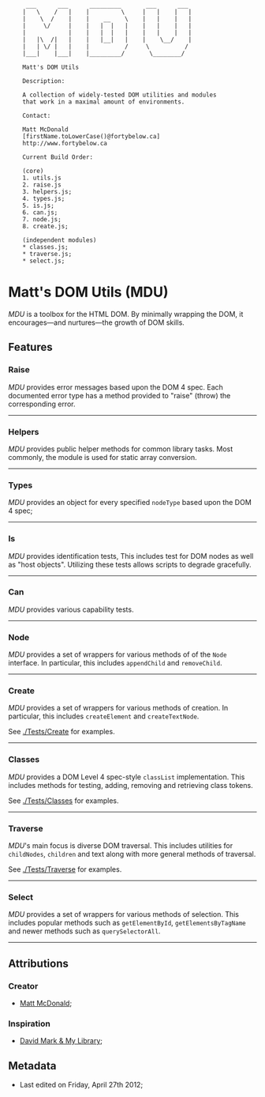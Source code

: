          ___      ___      _________       ___      ___
        |   \    /   |    |         \     |   |    |   |
        |    \  /    |    |    __    \    |   |    |   |
        |     \/     |    |   |  |   |    |   |    |   |
        |            |    |   |  |   |    |   |    |   |
        |   |\  /|   |    |   |__|   |    |    \__/    |
        |   | \/ |   |    |          /     \          /
        |___|    |___|    |_________/       \________/ 

        Matt's DOM Utils

        Description:

        A collection of widely-tested DOM utilities and modules
        that work in a maximal amount of environments.

        Contact:

        Matt McDonald
        [firstName.toLowerCase()@fortybelow.ca]
        http://www.fortybelow.ca

        Current Build Order:

        (core)
        1. utils.js
        2. raise.js
        3. helpers.js;
        4. types.js;
        5. is.js;
        6. can.js;
        7. node.js;
        8. create.js;

        (independent modules)
        * classes.js;
        * traverse.js;
        * select.js;

# Matt's DOM Utils (MDU)

*MDU* is a toolbox for the HTML DOM. By minimally wrapping the DOM,
it encourages—and nurtures—the growth of DOM skills.

## Features

### Raise

*MDU* provides error messages based upon the DOM 4 spec. Each
documented error type has a method provided to "raise" (throw) the
corresponding error.

---

### Helpers

*MDU* provides public helper methods for common library tasks.
Most commonly, the module is used for static array conversion.

---

### Types

*MDU* provides an object for every specified `nodeType` based
upon the DOM 4 spec;

---

### Is

*MDU* provides identification tests, This includes test for DOM
nodes as well as "host objects". Utilizing these tests allows
scripts to degrade gracefully.

---

### Can

*MDU* provides various capability tests.

---

### Node

*MDU* provides a set of wrappers for various methods of
of the `Node` interface. In particular, this includes
`appendChild` and `removeChild`.

---

### Create

*MDU* provides a set of wrappers for various methods of
creation. In particular, this includes `createElement` and
`createTextNode`.

See [./Tests/Create](./Tests/Create "Create Tests")
for examples.

---

### Classes

*MDU* provides a DOM Level 4 spec-style `classList`
implementation. This includes methods for testing, adding,
removing and retrieving class tokens.

See [./Tests/Classes](./Tests/Classes "Class Tests")
for examples.

---

### Traverse

*MDU*'s main focus is diverse DOM traversal. This includes
utilities for `childNodes`, `children` and text along with
more general methods of traversal.

See [./Tests/Traverse](./Tests/Traverse "Traverse Tests")
for examples.

---

### Select

*MDU* provides a set of wrappers for various methods of
selection. This includes popular methods such as `getElementById`,
`getElementsByTagName` and newer methods such as `querySelectorAll`.

---

## Attributions

### Creator

* [Matt McDonald](http://www.fortybelow.ca "fortybelow.ca");


### Inspiration

* [David Mark & My Library](http://www.cinsoft.net "cinsoft.net");


## Metadata

* Last edited on Friday, April 27th 2012;
